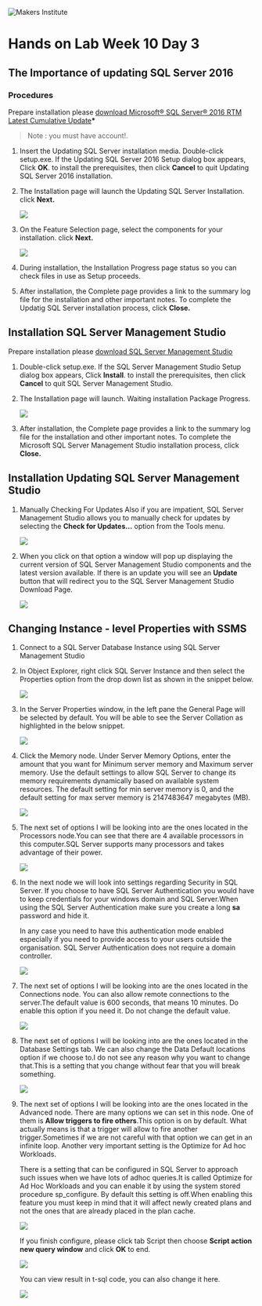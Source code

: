 ![Makers Institute](https://makersinstitute.id/img/logo-makersinstitute.png)

# Hands on Lab Week 10 Day 3

## The Importance of updating SQL Server 2016

### Procedures

Prepare installation please [download Microsoft® SQL Server® 2016 RTM Latest Cumulative Update](https://www.microsoft.com/en-us/download/details.aspx?id=53338)__*__

> Note : you must have account!.

1.  Insert the Updating SQL Server installation media. Double-click setup.exe. If the Updating SQL Server 2016 Setup dialog box appears, Click __OK__. to install the prerequisites, then click __Cancel__ to quit Updating SQL Server 2016 installation.
2. The Installation page will launch the Updating SQL Server Installation. click __Next.__

	![](/images/w10d3-b1.png)

3. On the Feature Selection page, select the components for your installation.
click __Next.__

	![](/images/w10d3-b2.png)
4. During installation, the Installation Progress page status so you can check files in use as Setup proceeds.
5. After installation, the Complete page provides a link to the summary log file for the installation and other important notes. To complete the Updatig SQL Server installation process, click __Close.__

## Installation SQL Server Management Studio

Prepare installation please [download SQL Server Management Studio](https://msdn.microsoft.com/en-us/library/mt238290.aspx)

1.  Double-click setup.exe. If the SQL Server Management Studio Setup dialog box appears, Click __Install__. to install the prerequisites, then click __Cancel__ to quit SQL Server Management Studio.
2. The Installation page will launch. Waiting installation Package Progress.

	![](/images/w10d3-b3.png)

5. After installation, the Complete page provides a link to the summary log file for the installation and other important notes. To complete the Microsoft SQL Server Management Studio installation process, click __Close.__


## Installation Updating SQL Server Management Studio

1. Manually Checking For Updates
Also if you are impatient, SQL Server Management Studio allows you to manually check for updates by selecting the __Check for Updates…__ option from the Tools menu.

	![](/images/w10d3-b4.png)

2. When you click on that option a window will pop up displaying the current version of SQL Server Management Studio components and the latest version available. If there is an update you will see an __Update__ button that will redirect you to the SQL Server Management Studio Download Page.

	![](/images/w10d3-b5.png)

## Changing Instance - level Properties with SSMS

1. Connect to a SQL Server Database Instance using SQL Server Management Studio

2. In Object Explorer, right click SQL Server Instance and then select the Properties option from the drop down list as shown in the snippet below.

	![](/images/w10d3-b6.png)

3. In the Server Properties window, in the left pane the General Page will be selected by default. You will be able to see the Server Collation as highlighted in the below snippet.

	![](/images/w10d3-b7.png)

4. Click the Memory node. Under Server Memory Options, enter the amount that you want for Minimum server memory and Maximum server memory. Use the default settings to allow SQL Server to change its memory requirements dynamically based on available system resources. The default setting for min server memory is 0, and the default setting for max server memory is 2147483647 megabytes (MB).

	![](/images/w10d3-b8.png)

5. The next set of options I will be looking into are the ones located in the Processors node.You can see that there are 4 available processors in this computer.SQL Server supports many processors and takes advantage of their power.

	![](/images/w10d3-b9.png)

6. In the next node we will look into settings regarding Security in SQL Server. If you choose to have SQL Server Authentication you would have to keep credentials for your windows domain and SQL Server.When using the SQL Server Authentication make sure you create a long __sa__ password and hide it.

	In any case you need to have this authentication mode enabled especially if you need to provide access to your users outside the organisation. SQL Server Authentication does not require a domain controller.

	![](/images/w10d3-b10.png)

7. The next set of options I will be looking into are the ones located in the Connections node. You can also allow remote connections to the server.The default value is 600 seconds, that means 10 minutes. Do enable this option if you need it. Do not change the default value.

	![](/images/w10d3-b11.png)

8. The next set of options I will be looking into are the ones located in the Database Settings tab. We can also change the Data Default locations option if we choose to.I do not see any reason why you want to change that.This is a setting that you change without fear that you will break something.

	![](/images/w10d3-b12.png)

9. The next set of options I will be looking into are the ones located in the Advanced node. There are many options we can set in this node. One of them is __Allow triggers to fire others__.This option is on by default. What actually means is that a trigger will allow to fire another trigger.Sometimes if we are not careful with that option we can get in an infinite loop. Another very important setting is the Optimize for Ad hoc Workloads.

	There is a setting that can be configured in SQL Server to approach such issues when we have lots of adhoc queries.It is called Optimize for Ad Hoc Workloads and you can enable it by using the system stored procedure sp_configure. By default this setting is off.When enabling this feature you must keep in mind that it will affect newly created plans and not the ones that are already placed in the plan cache.

	![](/images/w10d3-b13.png)

	If you finish configure, please click tab Script then choose __Script action new query window__ and click __OK__ to end.

	![](/images/w10d3-b14.png)

	You can view result in t-sql code, you can also change it here.

	![](/images/w10d3-b15.png)
